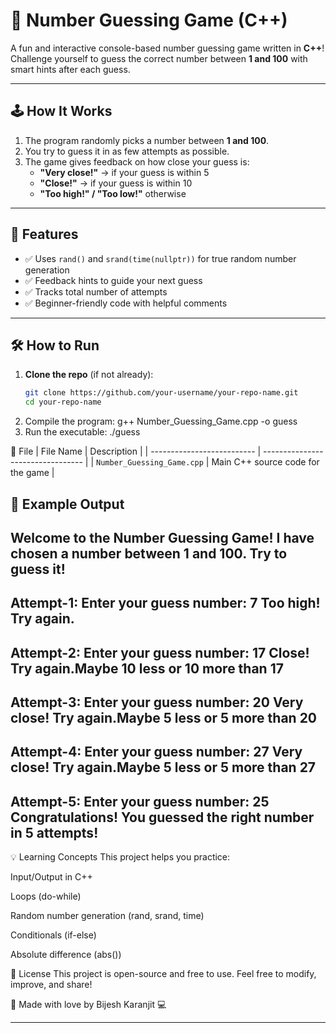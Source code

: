 # 🎯 Number Guessing Game (C++)

A fun and interactive console-based number guessing game written in **C++**!  
Challenge yourself to guess the correct number between **1 and 100** with smart hints after each guess.

---

## 🕹️ How It Works

1. The program randomly picks a number between **1 and 100**.
2. You try to guess it in as few attempts as possible.
3. The game gives feedback on how close your guess is:
   - **"Very close!"** → if your guess is within 5
   - **"Close!"** → if your guess is within 10
   - **"Too high!" / "Too low!"** otherwise

---

## 🧠 Features

- ✅ Uses `rand()` and `srand(time(nullptr))` for true random number generation
- ✅ Feedback hints to guide your next guess
- ✅ Tracks total number of attempts
- ✅ Beginner-friendly code with helpful comments

---

## 🛠️ How to Run

1. **Clone the repo** (if not already):
   ```bash
   git clone https://github.com/your-username/your-repo-name.git
   cd your-repo-name
2. Compile the program:
  g++ Number_Guessing_Game.cpp -o guess
3. Run the executable:
  ./guess

📁 File
| File Name                  | Description                       |
| -------------------------- | --------------------------------- |
| `Number_Guessing_Game.cpp` | Main C++ source code for the game |


🚀 Example Output
----------------------------------------
Welcome to the Number Guessing Game!
I have chosen a number between 1 and 100. Try to guess it!
----------------------------------------
Attempt-1: Enter your guess number: 
7
Too high! Try again.
----------------------------------------
Attempt-2: Enter your guess number: 
17
Close! Try again.Maybe 10 less or 10 more than 17
----------------------------------------
Attempt-3: Enter your guess number:
20
Very close! Try again.Maybe 5 less or 5 more than 20
----------------------------------------
Attempt-4: Enter your guess number:
27
Very close! Try again.Maybe 5 less or 5 more than 27
----------------------------------------
Attempt-5: Enter your guess number:
25
Congratulations! You guessed the right number in 5 attempts!
----------------------------------------

💡 Learning Concepts
This project helps you practice:

Input/Output in C++

Loops (do-while)

Random number generation (rand, srand, time)

Conditionals (if-else)

Absolute difference (abs())


📜 License
This project is open-source and free to use.
Feel free to modify, improve, and share!


🙌 Made with love by Bijesh Karanjit 💻


---------------------------------------------------------------------------------------------------------------------------------------------------------------------------------------------------------------------






